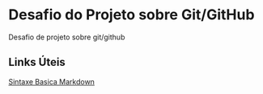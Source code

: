 #  Desafio do Projeto sobre  Git/GitHub
Desafio de projeto sobre git/github

## Links Úteis
[Sintaxe Basica Markdown](https://www.markdownguide.org/basic-syntax/)
